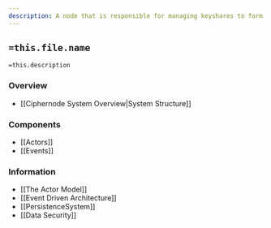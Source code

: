 ```yaml
---
description: A node that is responsible for managing keyshares to form a decryption committee for enclave encrypted data
---
```

## `=this.file.name`

`=this.description`

### Overview

- [[Ciphernode System Overview|System Structure]]

### Components

- [[Actors]]
- [[Events]]

### Information

- [[The Actor Model]]
- [[Event Driven Architecture]]
- [[PersistenceSystem]]
- [[Data Security]]
